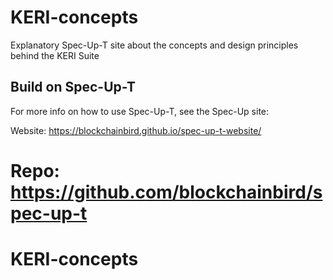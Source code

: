 # KERI-concepts

Explanatory Spec-Up-T site about the concepts and design principles behind the KERI Suite

## Build on Spec-Up-T
For more info on how to use Spec-Up-T, see the Spec-Up site:

Website: <https://blockchainbird.github.io/spec-up-t-website/>

Repo: <https://github.com/blockchainbird/spec-up-t>
=======
# KERI-concepts
